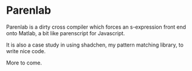 Parenlab
========

Parenlab is a dirty cross compiler which forces an s-expression front
end onto Matlab, a bit like parenscript for Javascript.

It is also a case study in using shadchen, my pattern matching
library, to write nice code.

More to come.  
